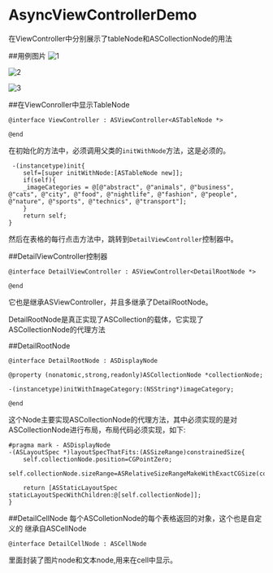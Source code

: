 # AsyncViewControllerDemo
在ViewController中分别展示了tableNode和ASCollectionNode的用法

##用例图片
![1](http://7xsn4e.com2.z0.glb.clouddn.com/Simulator%20Screen%20Shot%202016%E5%B9%B44%E6%9C%8827%E6%97%A5%20%E4%B8%8B%E5%8D%883.16.37.png)

![2](http://7xsn4e.com2.z0.glb.clouddn.com/Simulator%20Screen%20Shot%202016%E5%B9%B44%E6%9C%8827%E6%97%A5%20%E4%B8%8B%E5%8D%883.17.04.png)

![3](http://7xsn4e.com2.z0.glb.clouddn.com/Simulator%20Screen%20Shot%202016%E5%B9%B44%E6%9C%8827%E6%97%A5%20%E4%B8%8B%E5%8D%883.16.47.png)


##在ViewConroller中显示TableNode


```
@interface ViewController : ASViewController<ASTableNode *>

@end
```

在初始化的方法中，必须调用父类的`initWithNode`方法，这是必须的。

```
 -(instancetype)init{
    self=[super initWithNode:[ASTableNode new]];
    if(self){
    _imageCategories = @[@"abstract", @"animals", @"business", @"cats", @"city", @"food", @"nightlife", @"fashion", @"people", @"nature", @"sports", @"technics", @"transport"];
    }
    return self;
}
```

然后在表格的每行点击方法中，跳转到`DetailViewController`控制器中。

##DetailViewController控制器

```
@interface DetailViewController : ASViewController<DetailRootNode *>

@end
```

它也是继承ASViewController，并且多继承了DetailRootNode。

DetailRootNode是真正实现了ASCollection的载体，它实现了ASCollectionNode的代理方法

##DetailRootNode

```
@interface DetailRootNode : ASDisplayNode

@property (nonatomic,strong,readonly)ASCollectionNode *collectionNode;

-(instancetype)initWithImageCategory:(NSString*)imageCategory;

@end
```

这个Node主要实现ASCollectionNode的代理方法，其中必须实现的是对ASCollectionNode进行布局，布局代码必须实现，如下:

```
#pragma mark - ASDisplayNode
-(ASLayoutSpec *)layoutSpecThatFits:(ASSizeRange)constrainedSize{
    self.collectionNode.position=CGPointZero;
    self.collectionNode.sizeRange=ASRelativeSizeRangeMakeWithExactCGSize(constrainedSize.max);
    
    return [ASStaticLayoutSpec staticLayoutSpecWithChildren:@[self.collectionNode]];
}
```


##DetailCellNode
每个ASColletionNode的每个表格返回的对象，这个也是自定义的
继承自ASCellNode

```
@interface DetailCellNode : ASCellNode
```
里面封装了图片node和文本node,用来在cell中显示。